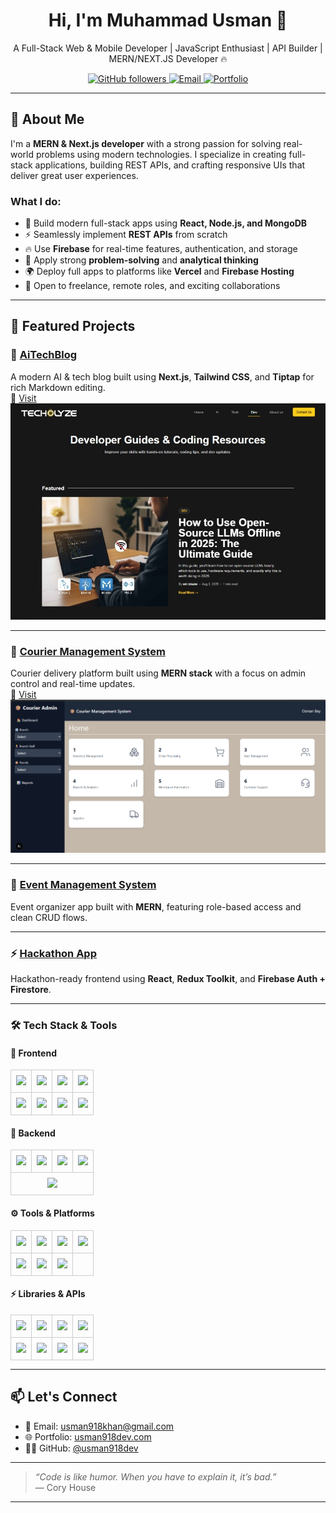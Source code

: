 <h1 align="center">Hi, I'm Muhammad Usman 👋</h1>
<p align="center">A Full-Stack Web & Mobile Developer | JavaScript Enthusiast | API Builder | MERN/NEXT.JS Developer 🔥</p>

<p align="center">
  <a href="https://github.com/usman918dev?tab=repositories">
    <img alt="GitHub followers" src="https://img.shields.io/github/followers/usman918dev?style=social">
  </a>
  <a href="mailto:usman918khan@gmail.com">
    <img alt="Email" src="https://img.shields.io/badge/Email-usman918khan%40gmail.com-blue?style=flat-square&logo=gmail">
  </a>
  <a href="https://usman918dev.github.io/portfolio_re/" target="_blank">
    <img alt="Portfolio" src="https://img.shields.io/badge/Portfolio-ME-blueviolet?style=flat-square">
  </a>
</p>

---

## 🧠 About Me

I'm a **MERN & Next.js developer** with a strong passion for solving real-world problems using modern technologies. I specialize in creating full-stack applications, building REST APIs, and crafting responsive UIs that deliver great user experiences.

### What I do:
- 🔨 Build modern full-stack apps using **React, Node.js, and MongoDB**
- ⚡ Seamlessly implement **REST APIs** from scratch
- 🔥 Use **Firebase** for real-time features, authentication, and storage
- 🧠 Apply strong **problem-solving** and **analytical thinking**
- 🌍 Deploy full apps to platforms like **Vercel** and **Firebase Hosting**
- 💬 Open to freelance, remote roles, and exciting collaborations

---

## 🚀 Featured Projects

### 🧠 [AiTechBlog](https://github.com/usman918dev/AiTechBlog)  
A modern AI & tech blog built using **Next.js**, **Tailwind CSS**, and **Tiptap** for rich Markdown editing.  
🔗 [Visit](https://www.techolyze.com)  
![Screenshot](./public/techolyze.jpg)

---

### 🚚 [Courier Management System](https://github.com/usman918dev/courier-management-system)  
Courier delivery platform built using **MERN stack** with a focus on admin control and real-time updates.  
🔗 [Visit](https://courier-management-system-iota.vercel.app)  
![Courier Screenshot](./public/courierX.png)

---

### 🎉 [Event Management System](https://github.com/usman918dev/final-hackathon-SMIT)  
Event organizer app built with **MERN**, featuring role-based access and clean CRUD flows.

---

### ⚡ [Hackathon App](https://github.com/usman918dev/Hackathon)  
Hackathon-ready frontend using **React**, **Redux Toolkit**, and **Firebase Auth + Firestore**.

---

<h3>🛠️ Tech Stack & Tools</h3>

<h4>🚀 Frontend</h4>
<table>
  <tr>
    <td style="border:1px solid #ccc; padding:8px;">
      <img src="https://img.shields.io/badge/HTML5-E34F26?style=flat&logo=html5&logoColor=white" />
    </td>
    <td style="border:1px solid #ccc; padding:8px;">
      <img src="https://img.shields.io/badge/CSS3-1572B6?style=flat&logo=css3&logoColor=white" />
    </td>
    <td style="border:1px solid #ccc; padding:8px;">
      <img src="https://img.shields.io/badge/JavaScript-F7DF1E?style=flat&logo=javascript&logoColor=black" />
    </td>
    <td style="border:1px solid #ccc; padding:8px;">
      <img src="https://img.shields.io/badge/React-20232A?style=flat&logo=react&logoColor=61DAFB" />
    </td>
  </tr>
  <tr>
    <td style="border:1px solid #ccc; padding:8px;">
      <img src="https://img.shields.io/badge/Next.js-000000?style=flat&logo=nextdotjs&logoColor=white" />
    </td>
    <td style="border:1px solid #ccc; padding:8px;">
      <img src="https://img.shields.io/badge/React_Router-CA4245?style=flat&logo=reactrouter&logoColor=white" />
    </td>
    <td style="border:1px solid #ccc; padding:8px;">
      <img src="https://img.shields.io/badge/Tailwind_CSS-06B6D4?style=flat&logo=tailwindcss&logoColor=white" />
    </td>
    <td style="border:1px solid #ccc; padding:8px;">
      <img src="https://img.shields.io/badge/Tiptap-5F45BA?style=flat&logo=tiptap&logoColor=white" />
    </td>
  </tr>
</table>

<h4>🔧 Backend</h4>
<table>
  <tr>
    <td style="border:1px solid #ccc; padding:8px;">
      <img src="https://img.shields.io/badge/Node.js-339933?style=flat&logo=node.js&logoColor=white" />
    </td>
    <td style="border:1px solid #ccc; padding:8px;">
      <img src="https://img.shields.io/badge/Express.js-000000?style=flat&logo=express&logoColor=white" />
    </td>
    <td style="border:1px solid #ccc; padding:8px;">
      <img src="https://img.shields.io/badge/MongoDB-47A248?style=flat&logo=mongodb&logoColor=white" />
    </td>
    <td style="border:1px solid #ccc; padding:8px;">
      <img src="https://img.shields.io/badge/Firebase-FFCA28?style=flat&logo=firebase&logoColor=black" />
    </td>
  </tr>
  <tr>
    <td style="border:1px solid #ccc; padding:8px;" colspan="4" align="center">
      <img src="https://img.shields.io/badge/REST%20API-006400?style=flat" />
    </td>
  </tr>
</table>

<h4>⚙️ Tools & Platforms</h4>
<table>
  <tr>
    <td style="border:1px solid #ccc; padding:8px;">
      <img src="https://img.shields.io/badge/Git-F05032?style=flat&logo=git&logoColor=white" />
    </td>
    <td style="border:1px solid #ccc; padding:8px;">
      <img src="https://img.shields.io/badge/GitHub-181717?style=flat&logo=github&logoColor=white" />
    </td>
    <td style="border:1px solid #ccc; padding:8px;">
      <img src="https://img.shields.io/badge/Vercel-000000?style=flat&logo=vercel&logoColor=white" />
    </td>
    <td style="border:1px solid #ccc; padding:8px;">
      <img src="https://img.shields.io/badge/Postman-FF6C37?style=flat&logo=postman&logoColor=white" />
    </td>
  </tr>
  <tr>
    <td style="border:1px solid #ccc; padding:8px;">
      <img src="https://img.shields.io/badge/VS_Code-007ACC?style=flat&logo=visual-studio-code&logoColor=white" />
    </td>
    <td style="border:1px solid #ccc; padding:8px;">
      <img src="https://img.shields.io/badge/Lighthouse-F44B21?style=flat&logo=lighthouse&logoColor=white" />
    </td>
    <td style="border:1px solid #ccc; padding:8px;">
      <img src="https://img.shields.io/badge/Search_Console-4285F4?style=flat&logo=google&logoColor=white" />
    </td>
    <td style="border:1px solid #ccc; padding:8px;"></td>
  </tr>
</table>

<h4>⚡ Libraries & APIs</h4>
<table>
  <tr>
    <td style="border:1px solid #ccc; padding:8px;">
      <img src="https://img.shields.io/badge/Redux_Toolkit-764ABC?style=flat&logo=redux&logoColor=white" />
    </td>
    <td style="border:1px solid #ccc; padding:8px;">
      <img src="https://img.shields.io/badge/Mongoose-800000?style=flat&logo=mongoose&logoColor=white" />
    </td>
    <td style="border:1px solid #ccc; padding:8px;">
      <img src="https://img.shields.io/badge/JWT-000000?style=flat&logo=jsonwebtokens&logoColor=white" />
    </td>
    <td style="border:1px solid #ccc; padding:8px;">
      <img src="https://img.shields.io/badge/Nodemailer-3C3C3C?style=flat&logo=nodemailer&logoColor=white" />
    </td>
  </tr>
  <tr>
    <td style="border:1px solid #ccc; padding:8px;">
      <img src="https://img.shields.io/badge/React_Markdown-61DAFB?style=flat&logo=react&logoColor=white" />
    </td>
    <td style="border:1px solid #ccc; padding:8px;">
      <img src="https://img.shields.io/badge/Chart.js-FF6384?style=flat&logo=chartdotjs&logoColor=white" />
    </td>
    <td style="border:1px solid #ccc; padding:8px;">
      <img src="https://img.shields.io/badge/YAML-000000?style=flat&logo=yaml&logoColor=white" />
    </td>
    <td style="border:1px solid #ccc; padding:8px;">
      <img src="https://img.shields.io/badge/React_Scroll-000000?style=flat&logo=react&logoColor=white" />
    </td>
  </tr>
</table>


---


## 📫 Let's Connect

- 📧 Email: [usman918khan@gmail.com](mailto:usman918khan@gmail.com)  
- 🌐 Portfolio: [usman918dev.com](https://usman918dev.github.io/portfolio_re/)  
- 🧑‍💻 GitHub: [@usman918dev](https://github.com/usman918dev)

---

> _“Code is like humor. When you have to explain it, it’s bad.”_  
> — Cory House

---

<!--
📌 Tip: Replace the image paths with hosted screenshots if not using GitHub Pages.
🚀 Make sure to keep this updated as you grow!
-->
